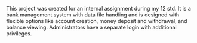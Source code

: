 This project was created for an internal assignment during my 12 std. It is a bank management system with data file handling and is designed with flexible options like account creation, money deposit and withdrawal, and balance viewing. Administrators have a separate login with additional privileges.